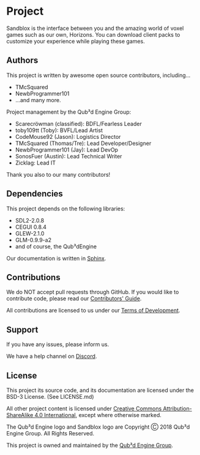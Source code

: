 # Project

Sandblox is the interface between you and the amazing world of voxel games such as our own, Horizons. You can download client packs to customize your experience while playing these games.

## Authors

This project is written by awesome open source contributors, including...

* TMcSquared
* NewbProgrammer101
* ...and many more.

Project management by the Qub³d Engine Group:

* Scarecröwman (classified): BDFL/Fearless Leader
* toby109tt (Toby): BVFL/Lead Artist
* CodeMouse92 (Jason): Logistics Director
* TMcSquared (Thomas/Tre): Lead Developer/Designer
* NewbProgrammer101 (Jay): Lead DevOp
* SonosFuer (Austin): Lead Technical Writer
* Zicklag: Lead IT

Thank you also to our many contributors!

## Dependencies

This project depends on the following libraries:

* SDL2-2.0.8
* CEGUI 0.8.4
* GLEW-2.1.0
* GLM-0.9.9-a2
* and of course, the Qub³dEngine

Our documentation is written in [Sphinx](http://www.sphinx-doc.org/).

## Contributions

We do NOT accept pull requests through GitHub.
If you would like to contribute code, please read
our [Contributors' Guide](https://qub3d.readthedocs.io/en/master/guides/contributing.html).

All contributions are licensed to us under our
[Terms of Development](https://qub3d.org/legal/termsofdevelopment).

## Support

If you have any issues, please inform us.

We have a help channel on [Discord](https://discord.gg/yv7FN24).

## License

This project its source code, and its documentation are licensed
under the BSD-3 License. (See LICENSE.md)

All other project content is licensed under
[Creative Commons Attribution-ShareAlike 4.0 International](https://creativecommons.org/licenses/by-sa/4.0/),
except where otherwise marked.

The Qub³d Engine logo and Sandblox logo are Copyright Ⓒ 2018 Qub³d Engine Group. All Rights Reserved.

This project is owned and maintained by the [Qub³d Engine Group](https://qub3d.org).
